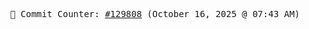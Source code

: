 <p align="center">
    <samp>
        📮 Commit Counter: <a href="https://github.com/Javascript-void0/Javascript-void0/commits/main">#129808</a> (October 16, 2025 @ 07:43 AM)
    </samp>
</p>